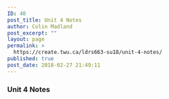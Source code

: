 ```yaml
---
ID: 40
post_title: Unit 4 Notes
author: Colin Madland
post_excerpt: ""
layout: page
permalink: >
  https://create.twu.ca/ldrs663-su18/unit-4-notes/
published: true
post_date: 2018-02-27 21:49:11
---
```

### Unit 4 Notes